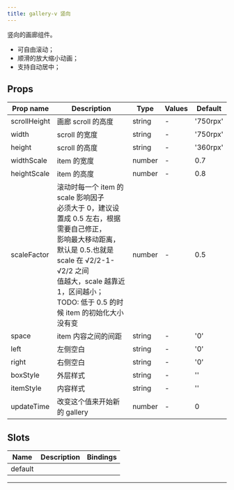 ```yaml
---
title: gallery-v 竖向
---
```


竖向的画廊组件。

- 可自由滚动；
- 顺滑的放大缩小动画；
- 支持自动居中；

## Props

| Prop name    | Description                                                                                                                                                                                                                                        | Type   | Values | Default  |
| ------------ | -------------------------------------------------------------------------------------------------------------------------------------------------------------------------------------------------------------------------------------------------- | ------ | ------ | -------- |
| scrollHeight | 画廊 scroll 的高度                                                                                                                                                                                                                                 | string | -      | '750rpx' |
| width        | scroll 的宽度                                                                                                                                                                                                                                      | string | -      | '750rpx' |
| height       | scroll 的高度                                                                                                                                                                                                                                      | string | -      | '360rpx' |
| widthScale   | item 的宽度                                                                                                                                                                                                                                        | number | -      | 0.7      |
| heightScale  | item 的高度                                                                                                                                                                                                                                        | number | -      | 0.8      |
| scaleFactor  | 滚动时每一个 item 的 scale 影响因子<br>必须大于 0，建议设置成 0.5 左右，根据需要自己修正，<br>影响最大移动距离，默认是 0.5.也就是 scale 在 √2/2-1-√2/2 之间<br>值越大，scale 越靠近 1，区间越小；<br>TODO: 低于 0.5 的时候 item 的初始化大小没有变 | number | -      | 0.5      |
| space        | item 内容之间的间距                                                                                                                                                                                                                                | string | -      | '0'      |
| left         | 左侧空白                                                                                                                                                                                                                                           | string | -      | '0'      |
| right        | 右侧空白                                                                                                                                                                                                                                           | string | -      | '0'      |
| boxStyle     | 外层样式                                                                                                                                                                                                                                           | string | -      | ''       |
| itemStyle    | 内容样式                                                                                                                                                                                                                                           | string | -      | ''       |
| updateTime   | 改变这个值来开始新的 gallery                                                                                                                                                                                                                       | number | -      | 0        |

## Slots

| Name    | Description | Bindings |
| ------- | ----------- | -------- |
| default |             |          |

---

